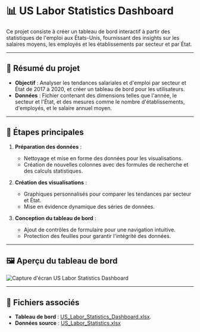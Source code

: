 # 📊 US Labor Statistics Dashboard

Ce projet consiste à créer un tableau de bord interactif à partir des statistiques de l'emploi aux États-Unis, fournissant des insights sur les salaires moyens, les employés et les établissements par secteur et par État.

---

## 📝 Résumé du projet
- **Objectif** : Analyser les tendances salariales et d'emploi par secteur et État de 2017 à 2020, et créer un tableau de bord pour les utilisateurs.
- **Données** : Fichier contenant des dimensions telles que l'année, le secteur et l'État, et des mesures comme le nombre d'établissements, d'employés, et le salaire annuel moyen.

---

## 🔑 Étapes principales
1. **Préparation des données** :
   - Nettoyage et mise en forme des données pour les visualisations.
   - Création de nouvelles colonnes avec des formules de recherche et des calculs statistiques.

2. **Création des visualisations** :
   - Graphiques personnalisés pour comparer les tendances par secteur et État.
   - Mise en évidence dynamique des séries de données.

3. **Conception du tableau de bord** :
   - Ajout de contrôles de formulaire pour une navigation intuitive.
   - Protection des feuilles pour garantir l'intégrité des données.

---

## 🖼️ Aperçu du tableau de bord
![Capture d'écran US Labor Statistics Dashboard](https://github.com/Arnaudl44/Excel-Projects/blob/main/US%20Labor%20Statistics%20Dashboard/images/Capture%20d'%C3%A9cran_US_%20Labor_%20Statistics_Dashboard.png)

---

## 📁 Fichiers associés
- **Tableau de bord** : [US_Labor_Statistics_Dashboard.xlsx](https://github.com/Arnaudl44/Excel-Projects/blob/main/US%20Labor%20Statistics%20Dashboard/files/US_Labor_Statistics_Dashboard.xlsx).
- **Données source** : [US_Labor_Statistics.xlsx](https://github.com/Arnaudl44/Excel-Projects/blob/main/US%20Labor%20Statistics%20Dashboard/US_Labor_Statistics.xlsx)
